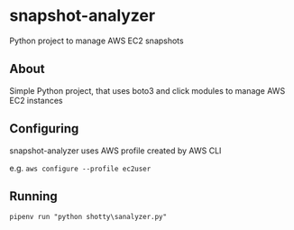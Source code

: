 # snapshot-analyzer
Python project to manage AWS EC2 snapshots

## About
Simple Python project, that uses boto3 and click modules to manage AWS EC2 instances

## Configuring
snapshot-analyzer uses AWS profile created by AWS CLI

e.g. `aws configure --profile ec2user`

## Running
`pipenv run "python shotty\sanalyzer.py"`
